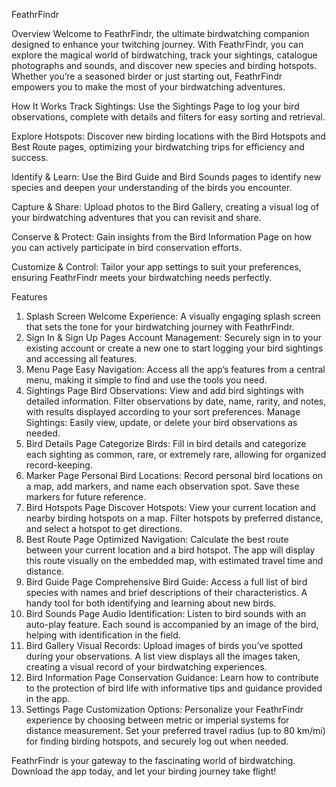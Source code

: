 FeathrFindr

Overview
Welcome to FeathrFindr, the ultimate birdwatching companion designed to enhance your twitching journey. With FeathrFindr, 
you can explore the magical world of birdwatching, track your sightings, catalogue photographs and sounds, and discover new 
species and birding hotspots. Whether you’re a seasoned birder or just starting out, FeathrFindr empowers you to make the most of your birdwatching adventures.

How It Works
Track Sightings: Use the Sightings Page to log your bird observations, complete with details and filters for easy sorting and retrieval.

Explore Hotspots: Discover new birding locations with the Bird Hotspots and Best Route pages, optimizing your birdwatching trips for efficiency and success.

Identify & Learn: Use the Bird Guide and Bird Sounds pages to identify new species and deepen your understanding of the birds you encounter.

Capture & Share: Upload photos to the Bird Gallery, creating a visual log of your birdwatching adventures that you can revisit and share.

Conserve & Protect: Gain insights from the Bird Information Page on how you can actively participate in bird conservation efforts.

Customize & Control: Tailor your app settings to suit your preferences, ensuring FeathrFindr meets your birdwatching needs perfectly.

Features
1. Splash Screen
Welcome Experience: A visually engaging splash screen that sets the tone for your birdwatching journey with FeathrFindr.
2. Sign In & Sign Up Pages
Account Management: Securely sign in to your existing account or create a new one to start logging your bird sightings and accessing all features.
3. Menu Page
Easy Navigation: Access all the app’s features from a central menu, making it simple to find and use the tools you need.
4. Sightings Page
Bird Observations: View and add bird sightings with detailed information. Filter observations by date, name, rarity, and notes, with results displayed according to your sort preferences.
Manage Sightings: Easily view, update, or delete your bird observations as needed.
5. Bird Details Page
Categorize Birds: Fill in bird details and categorize each sighting as common, rare, or extremely rare, allowing for organized record-keeping.
6. Marker Page
Personal Bird Locations: Record personal bird locations on a map, add markers, and name each observation spot. Save these markers for future reference.
7. Bird Hotspots Page
Discover Hotspots: View your current location and nearby birding hotspots on a map. Filter hotspots by preferred distance, and select a hotspot to get directions.
8. Best Route Page
Optimized Navigation: Calculate the best route between your current location and a bird hotspot. The app will display this route visually on the embedded map, with estimated travel time and distance.
9. Bird Guide Page
Comprehensive Bird Guide: Access a full list of bird species with names and brief descriptions of their characteristics. A handy tool for both identifying and learning about new birds.
10. Bird Sounds Page
Audio Identification: Listen to bird sounds with an auto-play feature. Each sound is accompanied by an image of the bird, helping with identification in the field.
11. Bird Gallery
Visual Records: Upload images of birds you’ve spotted during your observations. A list view displays all the images taken, creating a visual record of your birdwatching experiences.
12. Bird Information Page
Conservation Guidance: Learn how to contribute to the protection of bird life with informative tips and guidance provided in the app.
13. Settings Page
Customization Options: Personalize your FeathrFindr experience by choosing between metric or imperial systems for distance measurement. Set your preferred travel radius (up to 80 km/mi) for finding birding hotspots, and securely log out when needed.

FeathrFindr is your gateway to the fascinating world of birdwatching. Download the app today, and let your birding journey take flight!


